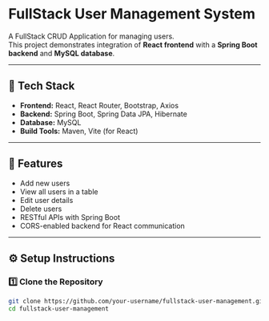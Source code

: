 # FullStack User Management System

A FullStack CRUD Application for managing users.  
This project demonstrates integration of **React frontend** with a **Spring Boot backend** and **MySQL database**.

---

## 🚀 Tech Stack
- **Frontend:** React, React Router, Bootstrap, Axios
- **Backend:** Spring Boot, Spring Data JPA, Hibernate
- **Database:** MySQL
- **Build Tools:** Maven, Vite (for React)

---

## 📌 Features
- Add new users
- View all users in a table
- Edit user details
- Delete users
- RESTful APIs with Spring Boot
- CORS-enabled backend for React communication

---

## ⚙️ Setup Instructions

### 1️⃣ Clone the Repository
```bash
git clone https://github.com/your-username/fullstack-user-management.git
cd fullstack-user-management
